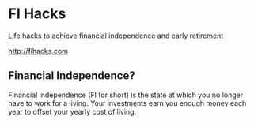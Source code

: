 # FI Hacks
Life hacks to achieve financial independence and early retirement

http://fihacks.com

## Financial Independence?
Financial independence (FI for short) is the state at which you no longer have
to work for a living. Your investments earn you enough money each year to
offset your yearly cost of living.
